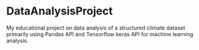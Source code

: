 # DataAnalysisProject
My educational project on data analysis of a structured climate dataset primarily using Pandas API and Tensorflow keras API for machine learning analysis.
